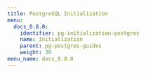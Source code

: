 ```yaml
---
title: PostgreSQL Initialization
menu:
  docs_0.8.0:
    identifier: pg-initialization-postgres
    name: Initialization
    parent: pg-postgres-guides
    weight: 30
menu_name: docs_0.8.0
---
```


